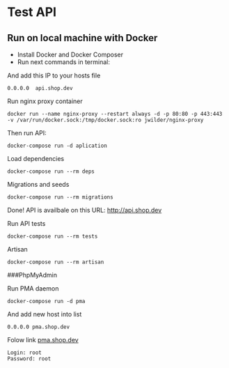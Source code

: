 # Test API

## Run on local machine with Docker

- Install Docker and Docker Composer
- Run next commands in terminal:

And add this IP to your hosts file
```
0.0.0.0  api.shop.dev
```

Run nginx proxy container
```
docker run --name nginx-proxy --restart always -d -p 80:80 -p 443:443 -v /var/run/docker.sock:/tmp/docker.sock:ro jwilder/nginx-proxy
```

Then run API:
```
docker-compose run -d aplication
```

Load dependencies
```
docker-compose run --rm deps
```

Migrations and seeds
```
docker-compose run --rm migrations
```

Done! API is availbale on this URL: http://api.shop.dev


Run API tests
```
docker-compose run --rm tests
```

Artisan
```
docker-compose run --rm artisan
```

###PhpMyAdmin

Run PMA daemon
```
docker-compose run -d pma
```

And add new host into list
```
0.0.0.0 pma.shop.dev
```
Folow link [pma.shop.dev](http://pma.shop.dev)
```
Login: root
Password: root
```